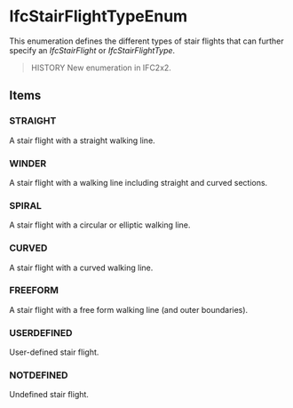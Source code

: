 # IfcStairFlightTypeEnum

This enumeration defines the different types of stair flights that can further specify an _IfcStairFlight_ or _IfcStairFlightType_.
<!-- end of short definition -->

> HISTORY New enumeration in IFC2x2.

## Items

### STRAIGHT
A stair flight with a straight walking line.

### WINDER
A stair flight with a walking line including straight and curved sections.

### SPIRAL
A stair flight with a circular or elliptic walking line.

### CURVED
A stair flight with a curved walking line.

### FREEFORM
A stair flight with a free form walking line (and outer boundaries).

### USERDEFINED
User-defined stair flight.

### NOTDEFINED
Undefined stair flight.
